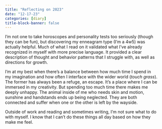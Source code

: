 ```yaml
---
title: "Reflecting on 2023"
date: "12-17-23"
categories: [diary]
title-block-banner: false
---
```


I’m not one to take horoscopes and personality tests too seriously (though they can be fun), but discovering my enneagram type (I’m a 4w5) was actually helpful. Much of what I read on it validated what I’ve already recognized in myself with more precise language. It provided a clear description of thought and behavior patterns that I struggle with, as well as directions for growth.

I’m at my best when there’s a balance between how much time I spend in my imagination and how often I interface with the wider world (*touch grass*). The former has always been a refuge, an escape. It’s a place where I can be immersed in my creativity. But spending too much time there makes me deeply unhappy. The animal inside of me who needs skin and motion, sunshine and handstands ends up being neglected. They are both connected and suffer when one or the other is left by the wayside.

Outside of work and reading and sometimes writing, I’m not sure what to do with myself. I know that I can’t do these things all day based on how they make me feel. 